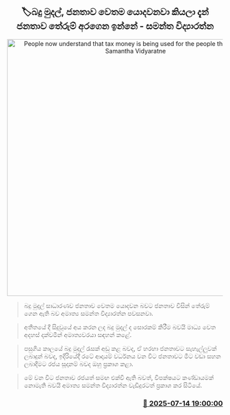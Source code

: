 <p align='center'><b><h2 align='center' title='People now understand that tax money is being used for the people themselves - Samantha Vidyaratne'>🏷බදු මුදල්, ජනතාව වෙතම යොදවනවා කියලා දැන් ජනතාව තේරුම් අරගෙන ඉන්නේ - සමන්ත විද්‍යාරත්න</h2></b></p>
<p align='center'><img src='https://helakuru.sgp1.cdn.digitaloceanspaces.com/esana/images/lib/samantha-vidyarathne-new-y.jpg' width='600' alt='People now understand that tax money is being used for the people themselves - Samantha Vidyaratne'></p>

> බදු මුදල් සාධාරණව ජනතාව වෙතම යොදවන බවට ජනතාව විසින් තේරුම් ගෙන ඇති බව අමාත්‍ය සමන්ත විද්‍යාරත්න පවසනවා.

> අතීතයේ දී සිදුවූයේ අය කරන ලද බදු මුදල් ද සොරකම් කිරීම බවයි මාධ්‍ය වෙත අදහස් දක්වමින් අමාත්‍යවරයා සඳහන් කළේ.

> පසුගිය කාලයේ බදු මුදල් රැසක් අඩු කළ බවද, ඒ හරහා ජනතාවට සැහැල්ලුවක් ලබාදුන් බවද, ඉදිරියේදී රටේ ආදායම් වර්ධනය වන විට ජනතාවට මීට වඩා සහන ලබාදීමට රජය සූදානම් බවද ඔහු ප්‍රකාශ කළා.

> මේ වන විට ජනතාව රජයත් සමඟ එක්වී ඇති බවත්, විපක්ෂයට කණ්ඩායමක් නොමැති බවයි අමාත්‍ය සමන්ත විද්‍යාරත්න වැඩිදුරටත් ප්‍රකාශ කර සිටියේ.



<h3 align='right'><a href='https://www.helakuru.lk/esana/p/111845/'>📅 2025-07-14 19:00:00</a></h3>
